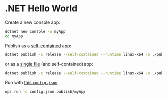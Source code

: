 .NET Hello World
==================

Create a new console app:

```sh
dotnet new console -o myApp
cd myApp
```

Publish as a [self-contained](https://docs.microsoft.com/en-us/dotnet/core/deploying/runtime-patch-selection) app:

```sh
dotnet publish -c release --self-contained --runtime linux-x64 -o ./publish
```

or as a [single file](https://docs.microsoft.com/en-us/dotnet/core/deploying/single-file) (and self-contained) app:

```sh
dotnet publish -c release --self-contained --runtime linux-x64 -o ./publish -p:PublishSingleFile=true
```

Run with [this `config.json`](./config.json):

```sh
ops run -c config.json publish/myApp
```
